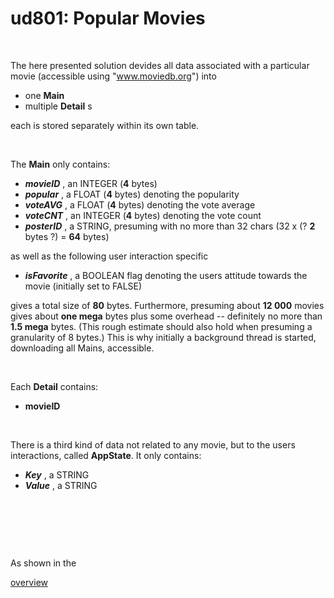 # ud801: Popular Movies


&nbsp;&nbsp;


The here presented solution devides all data associated with a particular movie
(accessible using "www.moviedb.org")
into
- one __Main__
- multiple __Detail__ s

each is stored separately within its own table.


&nbsp;&nbsp;


The __Main__ only contains:
- ___movieID___ , an INTEGER (__4__ bytes)
- ___popular___ , a FLOAT (__4__ bytes) denoting the popularity
- ___voteAVG___ , a FLOAT (__4__ bytes) denoting the vote average
- ___voteCNT___ , an INTEGER (__4__ bytes) denoting the vote count
- ___posterID___ , a STRING, presuming with no more than 32 chars (32 x (? __2__ bytes ?) = __64__ bytes)

as well as the following user interaction specific
- ___isFavorite___ , a BOOLEAN flag denoting the users attitude towards the movie (initially set to FALSE)

gives a total size of __80__ bytes.
Furthermore, presuming about __12 000__ movies gives about __one mega__ bytes plus some overhead -- definitely no more than __1.5 mega__ bytes.
(This rough estimate should also hold when presuming a granularity of 8 bytes.)
This is why initially a background thread is started, downloading all Mains, accessible.


&nbsp;&nbsp;


Each __Detail__ contains:
- __movieID__


&nbsp;&nbsp;


There is a third kind of data not related to any movie, but to the users interactions, called __AppState__.
It only contains:
- ___Key___ , a STRING
- ___Value___ , a STRING


&nbsp;&nbsp;

&nbsp;&nbsp;

&nbsp;&nbsp;


As shown in the


[overview](https://docs.google.com/presentation/d/1fsxVuD4k3UhCbKSODCukvlmV_juS_78vWPYRxkAHlM4/preview)
